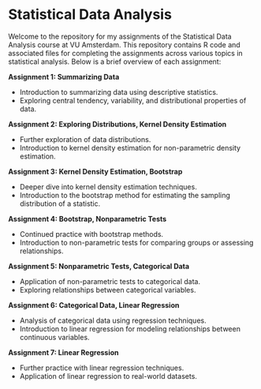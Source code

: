 # Statistical Data Analysis 

Welcome to the repository for my assignments of the Statistical Data Analysis course at VU Amsterdam. This repository contains R code and associated files for completing the assignments across various topics in statistical analysis. Below is a brief overview of each assignment:

**Assignment 1: Summarizing Data**
- Introduction to summarizing data using descriptive statistics.
- Exploring central tendency, variability, and distributional properties of data.

**Assignment 2: Exploring Distributions, Kernel Density Estimation**
- Further exploration of data distributions.
- Introduction to kernel density estimation for non-parametric density estimation.

**Assignment 3: Kernel Density Estimation, Bootstrap**
- Deeper dive into kernel density estimation techniques.
- Introduction to the bootstrap method for estimating the sampling distribution of a statistic.

**Assignment 4: Bootstrap, Nonparametric Tests**
- Continued practice with bootstrap methods.
- Introduction to non-parametric tests for comparing groups or assessing relationships.

**Assignment 5: Nonparametric Tests, Categorical Data**
- Application of non-parametric tests to categorical data.
- Exploring relationships between categorical variables.

**Assignment 6: Categorical Data, Linear Regression**
- Analysis of categorical data using regression techniques.
- Introduction to linear regression for modeling relationships between continuous variables.

**Assignment 7: Linear Regression**
- Further practice with linear regression techniques.
- Application of linear regression to real-world datasets.
